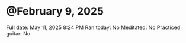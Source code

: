 # @February 9, 2025

Full date: May 11, 2025 8:24 PM
Ran today: No
Meditated: No
Practiced guitar: No